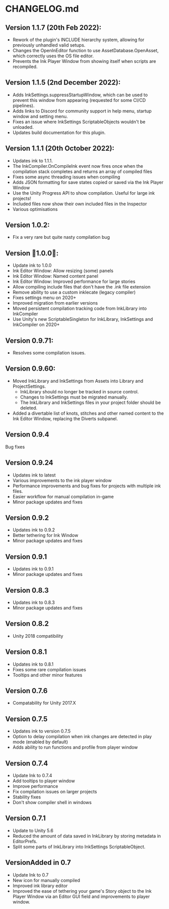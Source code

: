 # CHANGELOG.md

## Version 1.1.7 (20th Feb 2022):
- Rework of the plugin's INCLUDE hierarchy system, allowing for previously unhandled valid setups.
- Changes the OpenInEditor function to use AssetDatabase.OpenAsset, which correctly uses the OS file editor.
- Prevents the Ink Player Window from showing itself when scripts are recompiled.

## Version 1.1.5 (2nd December 2022):
- Adds InkSettings.suppressStartupWindow, which can be used to prevent this window from appearing (requested for some CI/CD pipelines).
- Adds links to Discord for community support in help menu, startup window and setting menu.
- Fixes an issue where InkSettings ScriptableObjects wouldn't be unloaded.
- Updates build documentation for this plugin.

## Version 1.1.1 (20th October 2022):
- Updates ink to 1.1.1.
- The InkCompiler.OnCompileInk event now fires once when the compilation stack completes and returns an array of compiled files
- Fixes some async threading issues when compiling
- Adds JSON formatting for save states copied or saved via the Ink Player Window
- Use the Unity Progress API to show compilation. Useful for large ink projects!
- Included files now show their own included files in the Inspector
- Various optimisations

## Version 1.0.2:
- Fix a very rare but quite nasty compilation bug

## Version 🎉1.0.0🎉:
- Update ink to 1.0.0
- Ink Editor Window: Allow resizing (some) panels
- Ink Editor Window: Named content panel 
- Ink Editor Window: Improved performance for large stories
- Allow compiling include files that don't have the .ink file extension
- Remove ability to use a custom inklecate (legacy compiler)
- Fixes settings menu on 2020+
- Improved migration from earlier versions
- Moved persistent compilation tracking code from InkLibrary into InkCompiler
- Use Unity's new ScriptableSingleton for InkLibrary, InkSettings and InkCompiler on 2020+

## Version 0.9.71:
- Resolves some compilation issues.

## Version 0.9.60:
- Moved InkLibrary and InkSettings from Assets into Library and ProjectSettings.
   - InkLibrary should no longer be tracked in source control.
   - Changes to InkSettings must be migrated manually.
   - The InkLibrary and InkSettings files in your project folder should be deleted.
- Added a divertable list of knots, stitches and other named content to the Ink Editor Window, replacing the Diverts subpanel.

## Version 0.9.4
Bug fixes

## Version 0.9.24
- Updates ink to latest
- Various improvements to the ink player window
- Performance improvements and bug fixes for projects with multiple ink files.
- Easier workflow for manual compilation in-game
- Minor package updates and fixes

## Version 0.9.2
- Updates ink to 0.9.2
- Better tethering for Ink Window
- Minor package updates and fixes

## Version 0.9.1
- Updates ink to 0.9.1
- Minor package updates and fixes

## Version 0.8.3
- Updates ink to 0.8.3
- Minor package updates and fixes

## Version 0.8.2
- Unity 2018 compatibility

## Version 0.8.1
- Updates ink to 0.8.1
- Fixes some rare compilation issues
- Tooltips and other minor features

## Version 0.7.6
- Compatability for Unity 2017.X

## Version 0.7.5
- Updates ink to version 0.7.5
- Option to delay compilation when ink changes are detected in play mode (enabled by default)
- Adds ability to run functions and profile from player window

## Version 0.7.4
- Update Ink to 0.7.4
- Add tooltips to player window
- Improve performance
- Fix compilation issues on larger projects
- Stability fixes
- Don't show compiler shell in windows

## Version 0.7.1
- Update to Unity 5.6
- Reduced the amount of data saved in InkLibrary by storing metadata in EditorPrefs.
- Split some parts of InkLibrary into InkSettings ScriptableObject.

## VersionAdded in 0.7
- Update Ink to 0.7
- New icon for manually compiled
- Improved ink library editor
- Improved the ease of tethering your game's Story object to the Ink Player Window via an Editor GUI field and improvements to player window.